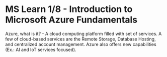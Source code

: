 # MS Learn 1/8 - Introduction to Microsoft Azure Fundamentals

Azure, what is it? - A cloud computing platform filled with set of services. A few of cloud-based services are the Remote Storage, Database Hosting, and centralized account management. Azure also offers new capabilities (Ex.: AI and IoT services focused).

